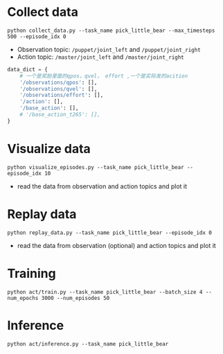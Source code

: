 # Collect data
```
python collect_data.py --task_name pick_little_bear --max_timesteps 500 --episode_idx 0
```

* Observation topic: `/puppet/joint_left` and `/puppet/joint_right`
* Action topic: `/master/joint_left` and `/master/joint_right`

```python
data_dict = {
    # 一个是奖励里面的qpos，qvel， effort ,一个是实际发的acition
    '/observations/qpos': [],
    '/observations/qvel': [],
    '/observations/effort': [],
    '/action': [],
    '/base_action': [],
    # '/base_action_t265': [],
}
```

# Visualize data
```
python visualize_episodes.py --task_name pick_little_bear --episode_idx 10
```
* read the data from observation and action topics and plot it

# Replay data
```
python replay_data.py --task_name pick_little_bear --episode_idx 0
```
* read the data from observation (optional) and action topics and plot it

# Training
```
python act/train.py --task_name pick_little_bear --batch_size 4 --num_epochs 3000 --num_episodes 50
```

# Inference
```
python act/inference.py --task_name pick_little_bear
```